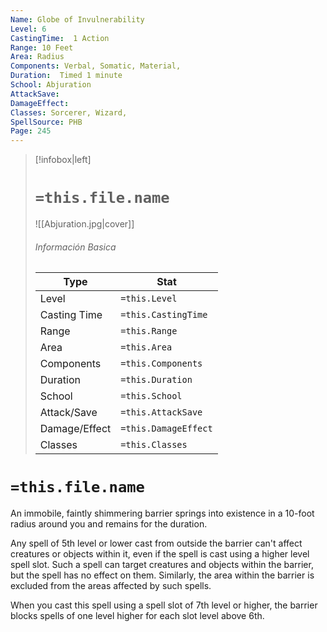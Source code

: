 ```yaml
---
Name: Globe of Invulnerability
Level: 6
CastingTime:  1 Action 
Range: 10 Feet
Area: Radius
Components: Verbal, Somatic, Material, 
Duration:  Timed 1 minute
School: Abjuration
AttackSave: 
DamageEffect: 
Classes: Sorcerer, Wizard, 
SpellSource: PHB
Page: 245
---
```


>[!infobox|left]
># `=this.file.name`
>![[Abjuration.jpg|cover]]
> ###### Información Basica
> Type |  Stat |
> ---|---|
> Level | `=this.Level` |
> Casting Time | `=this.CastingTime` |
> Range | `=this.Range` |
> Area | `=this.Area` |
> Components | `=this.Components` |
> Duration | `=this.Duration` |
> School | `=this.School` |
> Attack/Save | `=this.AttackSave` |
> Damage/Effect | `=this.DamageEffect` |
> Classes | `=this.Classes` |

# `=this.file.name`
An immobile, faintly shimmering barrier springs into existence in a 10-foot radius around you and remains for the duration.

Any spell of 5th level or lower cast from outside the barrier can&#x27;t affect creatures or objects within it, even if the spell is cast using a higher level spell slot. Such a spell can target creatures and objects within the barrier, but the spell has no effect on them. Similarly, the area within the barrier is excluded from the areas affected by such spells.



 


 


When you cast this spell using a spell slot of 7th level or higher, the barrier blocks spells of one level higher for each slot level above 6th. 